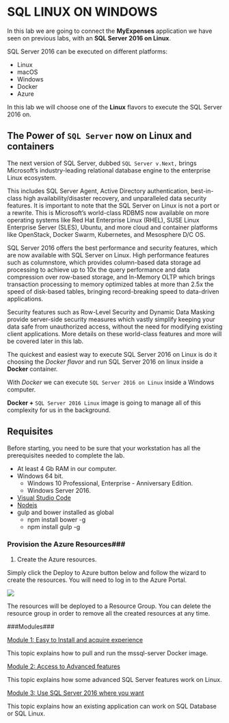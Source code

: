 # SQL LINUX ON WINDOWS

In this lab we are going to connect the **MyExpenses** application
we have seen on previous labs, with an **SQL Server 2016 on Linux**.

SQL Server 2016 can be executed on different platforms:
- Linux
- macOS
- Windows
- Docker
- Azure

In this lab we will choose one of the **Linux** flavors to execute the SQL Server 2016 on.

## The Power of ``SQL Server`` now on Linux and containers

The next version of SQL Server, dubbed ``SQL Server v.Next,`` brings Microsoft’s industry-leading relational
database engine to the enterprise Linux ecosystem. 

This includes SQL Server Agent, Active Directory authentication, best-in-class high availability/disaster recovery, and unparalleled data security features. 
It is important to note that the SQL Server on Linux is not a port or a rewrite. This is Microsoft’s world-class
RDBMS now available on more operating systems like Red Hat Enterprise Linux (RHEL), SUSE Linux
Enterprise Server (SLES), Ubuntu, and more cloud and container platforms like OpenStack, Docker Swarm,
Kubernetes, and Mesosphere D/C OS.

SQL Server 2016 offers the best performance and security features, which are now available with SQL
Server on Linux. High performance features such as columnstore, which provides column-based data
storage ad processing to achieve up to 10x the query performance and data compression over row-based
storage, and In-Memory OLTP which brings transaction processing to memory optimized tables at more
than 2.5x the speed of disk-based tables, bringing record-breaking speed to data-driven applications.

Security features such as Row-Level Security and Dynamic Data Masking provide server-side security
measures which vastly simplify keeping your data safe from unauthorized access, without the need for 
modifying existing client applications. More details on these world-class features and more will be
covered later in this lab.

The quickest and easiest way to execute SQL Server 2016 on Linux is do it choosing the *Docker flavor* and run SQL Server 2016 on linux
inside a **Docker** container.

With *Docker* we can execute ``SQL Server 2016 on Linux`` inside a Windows computer.

**Docker +** ``SQL Server 2016 Linux`` image is going to manage all of this complexity for us in the background.

## Requisites

Before starting, you need to be sure that your workstation has all the prerequisites needed to complete the lab.

- At least 4 Gb RAM in our computer.
- Windows 64 bit.
    - Windows 10 Professional, Enterprise - Anniversary Edition. 
    - Windows Server 2016.
- [Visual Studio Code](https://code.visualstudio.com/) 
- [Nodejs](https://nodejs.org)
- gulp and bower installed as global
    - npm install bower -g
    - npm install gulp -g

### Provision the Azure Resources###

1. Create the Azure resources.
    
  Simply click the Deploy to Azure button below and follow the wizard to create the resources. You will need to log in to the Azure Portal.
                                                                     
  <a href="https://portal.azure.com/#create/Microsoft.Template/uri/https%3A%2F%2Fraw.githubusercontent.com%2Fibonilm%2Ftemplates%2Fmaster%2Ftemplatesql.json" target="_blank">
    <img src="http://azuredeploy.net/deploybutton.png"/>
  </a>

  The resources will be deployed to a Resource Group. You can delete the resource group in order to remove all the created resources at any time.

###Modules###

<a href="./story_a_install/intro.md">Module 1: Easy to Install and acquire experience</a>
    
  This topic explains how to pull and run the mssql-server Docker image.

<a href="./story_b_advanced_features/intro.md">Module 2: Access to Advanced features</a>
    
  This topic explains how some advanced SQL Server features work on Linux.

<a href="./story_c_cloud/intro.md">Module 3: Use SQL Server 2016 where you want</a>
    
  This topic explains how an existing application can work on SQL Database or SQL Linux.




